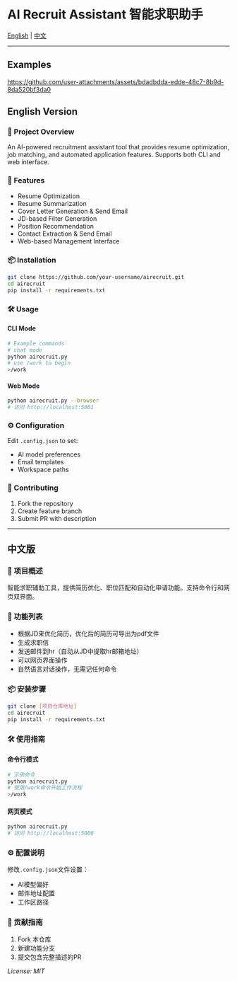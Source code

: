 # AI Recruit Assistant 智能求职助手

[English](#english-version) | [中文](#中文版)

---
## Examples


https://github.com/user-attachments/assets/bdadbdda-edde-48c7-8b9d-8da520bf3da0


## English Version

### 📝 Project Overview
An AI-powered recruitment assistant tool that provides resume optimization, job matching, and automated application features. Supports both CLI and web interface.

### 🚀 Features
- Resume Optimization
- Resume Summarization
- Cover Letter Generation & Send Email
- JD-based Filter Generation 
- Position Recommendation
- Contact Extraction & Send Email 
- Web-based Management Interface

### 📦 Installation
```bash
git clone https://github.com/your-username/airecruit.git
cd airecruit
pip install -r requirements.txt
```

### 🛠 Usage
#### CLI Mode
```bash
# Example commands
# chat mode
python airecruit.py
# use /work to begin
>/work
```

#### Web Mode
```bash
python airecruit.py --browser
# 访问 http://localhost:5001
```

### ⚙ Configuration
Edit `.config.json` to set:
- AI model preferences
- Email templates
- Workspace paths

### 🤝 Contributing
1. Fork the repository
2. Create feature branch
3. Submit PR with description

---

## 中文版

### 📝 项目概述
智能求职辅助工具，提供简历优化、职位匹配和自动化申请功能。支持命令行和网页双界面。

### 🚀 功能列表
- 根据JD来优化简历，优化后的简历可导出为pdf文件
- 生成求职信
- 发送邮件到hr（自动从JD中提取hr邮箱地址）
- 可以网页界面操作
- 自然语言对话操作，无需记任何命令

### 📦 安装步骤
```bash
git clone [项目仓库地址]
cd airecruit
pip install -r requirements.txt
```

### 🛠 使用指南
#### 命令行模式
```bash
# 示例命令
python airecruit.py
# 使用/work命令开始工作流程
>/work
```

#### 网页模式
```bash
python airecruit.py
# 访问 http://localhost:5000
```

### ⚙ 配置说明
修改`.config.json`文件设置：
- AI模型偏好
- 邮件地址配置
- 工作区路径

### 🤝 贡献指南
1. Fork 本仓库
2. 新建功能分支
3. 提交包含完整描述的PR

_License: MIT_
